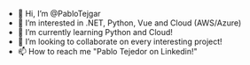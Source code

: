 - 👋 Hi, I’m @PabloTejgar
- 👀 I’m interested in .NET, Python, Vue and Cloud (AWS/Azure)
- 🌱 I’m currently learning Python and Cloud!
- 💞️ I’m looking to collaborate on every interesting project!
- 📫 How to reach me "Pablo Tejedor on Linkedin!"
